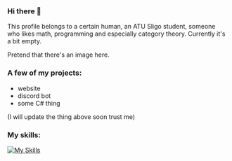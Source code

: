 ### Hi there 👋

<!--
**s00240122/s00240122** is a ✨ _special_ ✨ repository because its `README.md` (this file) appears on your GitHub profile.

Here are some ideas to get you started:

- 🔭 I’m currently working on ...
- 🌱 I’m currently learning ...
- 👯 I’m looking to collaborate on ...
- 🤔 I’m looking for help with ...
- 💬 Ask me about ...
- 📫 How to reach me: ...
- 😄 Pronouns: ...
- ⚡ Fun fact: ...
-->
This profile belongs to a certain human, an ATU Sligo student, someone who likes math, programming and especially category theory. Currently it's a bit empty.

Pretend that there's an image here.

### A few of my projects:
- website
- discord bot
- some C# thing

(I will update the thing above soon trust me)

### My skills:

[![My Skills](https://skillicons.dev/icons?i=py,cs,flask,html,css,js,react,c,discord,bots,latex,mongodb,raspberrypi)](https://skillicons.dev)
